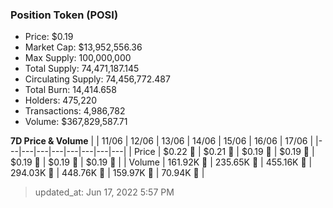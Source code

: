 
  ### Position Token (POSI)
  - Price: $0.19
  - Market Cap: $13,952,556.36
  - Max Supply: 100,000,000
  - Total Supply: 74,471,187.145
  - Circulating Supply: 74,456,772.487
  - Total Burn: 14,414.658
  - Holders: 475,220
  - Transactions: 4,986,782
  - Volume: $367,829,587.71

  **7D Price & Volume**
  | | 11&#x2F;06 | 12&#x2F;06 | 13&#x2F;06 | 14&#x2F;06 | 15&#x2F;06 | 16&#x2F;06 | 17&#x2F;06 |
  |---|---|---|---|---|---|---|---|
  | Price | $0.22 🔻 | $0.21 🔻 | $0.19 🔻 | $0.19 🔻 | $0.19 🚀 | $0.19 🔻 | $0.19 🚀 |
  | Volume | 161.92K 🔻 | 235.65K 🚀 | 455.16K 🚀 | 294.03K 🔻 | 448.76K 🚀 | 159.97K 🔻 | 70.94K 🔻 |

  > updated_at: Jun 17, 2022 5:57 PM
